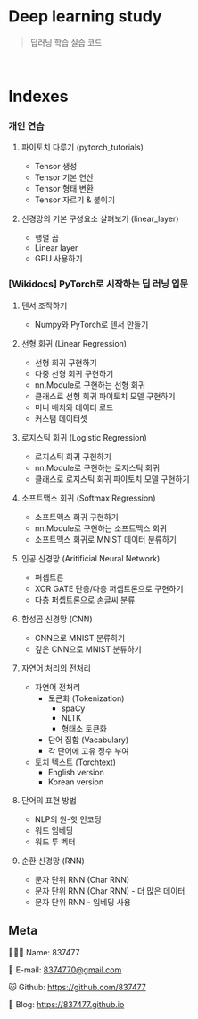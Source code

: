 # Deep learning study
> 딥러닝 학습 실습 코드

<br>

# Indexes

### 개인 연습
1. 파이토치 다루기 (pytorch_tutorials)
    - Tensor 생성
    - Tensor 기본 연산
    - Tensor 형태 변환
    - Tensor 자르기 & 붙이기

2. 신경망의 기본 구성요소 살펴보기 (linear_layer)
    - 행렬 곱
    - Linear layer
    - GPU 사용하기

### [Wikidocs] PyTorch로 시작하는 딥 러닝 입문
1. 텐서 조작하기
    - Numpy와 PyTorch로 텐서 만들기

2. 선형 회귀 (Linear Regression)
    - 선형 회귀 구현하기
    - 다중 선형 회귀 구현하기
    - nn.Module로 구현하는 선형 회귀
    - 클래스로 선형 회귀 파이토치 모델 구현하기
    - 미니 배치와 데이터 로드
    - 커스텀 데이터셋

3. 로지스틱 회귀 (Logistic Regression)
    - 로지스틱 회귀 구현하기
    - nn.Module로 구현하는 로지스틱 회귀
    - 클래스로 로지스틱 회귀 파이토치 모델 구현하기

4. 소프트맥스 회귀 (Softmax Regression)
    - 소프트맥스 회귀 구현하기
    - nn.Module로 구현하는 소프트맥스 회귀
    - 소프트맥스 회귀로 MNIST 데이터 분류하기

5. 인공 신경망 (Aritificial Neural Network)
    - 퍼셉트론
    - XOR GATE 단층/다층 퍼셉트론으로 구현하기
    - 다층 퍼셉트론으로 손글씨 분류

6. 합성곱 신경망 (CNN)
    - CNN으로 MNIST 분류하기
    - 깊은 CNN으로 MNIST 분류하기

7. 자연어 처리의 전처리
    - 자연어 전처리
        - 토큰화 (Tokenization)
            - spaCy
            - NLTK
            - 형태소 토큰화
        - 단어 집합 (Vacabulary)
        - 각 단어에 고유 정수 부여
    - 토치 텍스트 (Torchtext)
        - English version
        - Korean version

8. 단어의 표현 방법
    - NLP의 원-핫 인코딩
    - 워드 임베딩
    - 워드 투 벡터

9. 순환 신경망 (RNN)
    - 문자 단위 RNN (Char RNN)
    - 문자 단위 RNN (Char RNN) - 더 많은 데이터
    - 문자 단위 RNN - 임베딩 사용

## Meta

🙋🏻‍♂️ Name: 837477

📧 E-mail: 8374770@gmail.com

🐱 Github: https://github.com/837477

📔 Blog: https://837477.github.io
